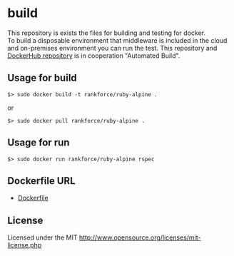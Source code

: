 # build
This repository is exists the files for building and testing for docker.  
To build a disposable environment that middleware is included in the cloud and on-premises environment you can run the test. This repository and [DockerHub repository](https://hub.docker.com/u/rankforce/) is in cooperation "Automated Build".

## Usage for build
```shell
$> sudo docker build -t rankforce/ruby-alpine .
```

or

```shell
$> sudo docker pull rankforce/ruby-alpine .
```

## Usage for run
```shell
$> sudo docker run rankforce/ruby-alpine rspec
```
## Dockerfile URL
* [Dockerfile](https://github.com/rankforce/build/blob/master/ruby/Dockerfile)

## License
Licensed under the MIT
http://www.opensource.org/licenses/mit-license.php
